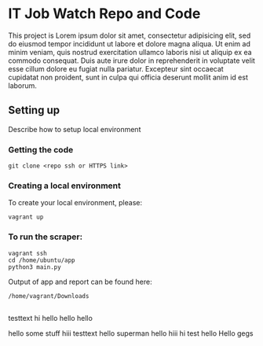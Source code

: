 # IT Job Watch Repo and Code

This project is Lorem ipsum dolor sit amet, consectetur adipisicing elit, sed do eiusmod tempor incididunt ut labore et dolore magna aliqua. Ut enim ad minim veniam, quis nostrud exercitation ullamco laboris nisi ut aliquip ex ea commodo consequat. Duis aute irure dolor in reprehenderit in voluptate velit esse cillum dolore eu fugiat nulla pariatur. Excepteur sint occaecat cupidatat non proident, sunt in culpa qui officia deserunt mollit anim id est laborum.


## Setting up
Describe how to setup local environment

### Getting the code
```
git clone <repo ssh or HTTPS link>
```

### Creating a local environment
To create your local environment, please:
```
vagrant up
```

<!-- To see the website with your changes, go to:
```
development.local
``` -->

### To run the scraper:
```
vagrant ssh
cd /home/ubuntu/app
python3 main.py
```

Output of app and report can be found here:
```
/home/vagrant/Downloads
```

##
testtext
hi
hello
hello
hello

hello
some stuff
hiii
testtext
hello
superman
hello
hiii
hi
test
hello
Hello
gegs

